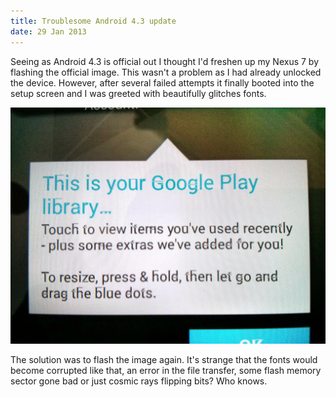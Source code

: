 ```yaml
---
title: Troublesome Android 4.3 update
date: 29 Jan 2013
---
```

Seeing as Android 4.3 is official out I thought I'd freshen up my Nexus 7 by flashing the official image. This wasn't a problem as I had already unlocked the device. However, after several failed attempts it finally booted into the setup screen and I was greeted with beautifully glitches fonts.

![Glitched Android 4.3 fonts on the Nexus 7](images/glitched_android_fonts.jpg)

The solution was to flash the image again. It's strange that the fonts would become corrupted like that, an error in the file transfer, some flash memory sector gone bad or just cosmic rays flipping bits? Who knows.